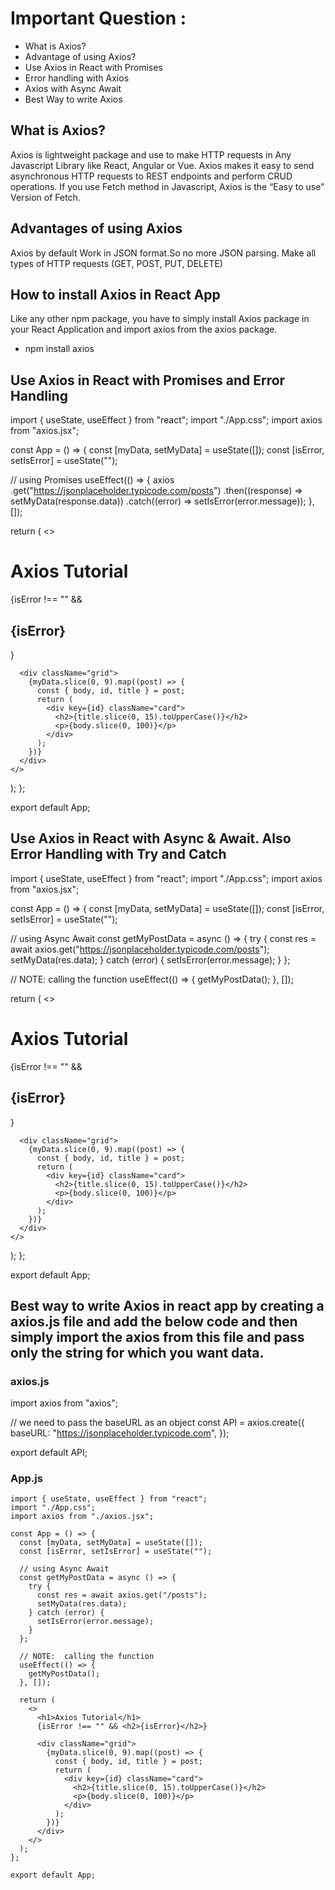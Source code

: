 # Important Question :
- What is Axios?
- Advantage of using Axios?
- Use Axios in React with Promises
- Error handling with Axios
- Axios with Async Await
- Best Way to write Axios

## What is Axios?
Axios is lightweight package and use to make HTTP requests in Any Javascript Library like React, Angular or Vue. Axios makes it easy to send asynchronous HTTP requests to REST endpoints and perform CRUD operations. If you use Fetch method in Javascript, Axios is the “Easy to use” Version of Fetch.


## Advantages of using Axios
Axios by default Work in JSON format.So no more JSON parsing.
Make all types of HTTP requests (GET, POST, PUT, DELETE)


## How to install Axios in React App
Like any other npm package, you have to simply install Axios package in your React Application and import axios from the axios package.
- npm install axios

## Use Axios in React with Promises and Error Handling
import { useState, useEffect } from "react";
import "./App.css";
import axios from "axios.jsx";

const App = () => {
  const [myData, setMyData] = useState([]);
  const [isError, setIsError] = useState("");

  // using Promises
  useEffect(() => {
    axios
      .get("https://jsonplaceholder.typicode.com/posts")
      .then((response) => setMyData(response.data))
      .catch((error) => setIsError(error.message));
  }, []);

  return (
    <>
      <h1>Axios Tutorial</h1>
      {isError !== "" && <h2>{isError}</h2>}

      <div className="grid">
        {myData.slice(0, 9).map((post) => {
          const { body, id, title } = post;
          return (
            <div key={id} className="card">
              <h2>{title.slice(0, 15).toUpperCase()}</h2>
              <p>{body.slice(0, 100)}</p>
            </div>
          );
        })}
      </div>
    </>
  );
};

export default App;

## Use Axios in React with Async & Await. Also Error Handling with Try and Catch
import { useState, useEffect } from "react";
import "./App.css";
import axios from "axios.jsx";


const App = () => {
  const [myData, setMyData] = useState([]);
  const [isError, setIsError] = useState("");

  // using Async Await
  const getMyPostData = async () => {
    try {
      const res = await axios.get("https://jsonplaceholder.typicode.com/posts");
      setMyData(res.data);
    } catch (error) {
      setIsError(error.message);
    }
  };

  // NOTE:  calling the function
  useEffect(() => {
    getMyPostData();
  }, []);

  return (
    <>
      <h1>Axios Tutorial</h1>
      {isError !== "" && <h2>{isError}</h2>}

      <div className="grid">
        {myData.slice(0, 9).map((post) => {
          const { body, id, title } = post;
          return (
            <div key={id} className="card">
              <h2>{title.slice(0, 15).toUpperCase()}</h2>
              <p>{body.slice(0, 100)}</p>
            </div>
          );
        })}
      </div>
    </>
  );
};

export default App;

## Best way to write Axios in react app by creating a axios.js file and add the below code and then simply import the axios from this file and pass only the string for which you want data.

### axios.js
import axios from "axios";

// we need to pass the baseURL as an object
const API = axios.create({
  baseURL: "https://jsonplaceholder.typicode.com",
});

export default API;


### App.js
```
import { useState, useEffect } from "react";
import "./App.css";
import axios from "./axios.jsx";

const App = () => {
  const [myData, setMyData] = useState([]);
  const [isError, setIsError] = useState("");

  // using Async Await
  const getMyPostData = async () => {
    try {
      const res = await axios.get("/posts");
      setMyData(res.data);
    } catch (error) {
      setIsError(error.message);
    }
  };

  // NOTE:  calling the function
  useEffect(() => {
    getMyPostData();
  }, []);

  return (
    <>
      <h1>Axios Tutorial</h1>
      {isError !== "" && <h2>{isError}</h2>}

      <div className="grid">
        {myData.slice(0, 9).map((post) => {
          const { body, id, title } = post;
          return (
            <div key={id} className="card">
              <h2>{title.slice(0, 15).toUpperCase()}</h2>
              <p>{body.slice(0, 100)}</p>
            </div>
          );
        })}
      </div>
    </>
  );
};

export default App;
```